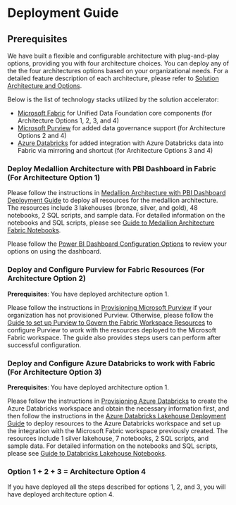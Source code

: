 # Deployment Guide

## **Prerequisites**

We have built a flexible and configurable architecture with plug-and-play options, providing you with four architecture choices. You can deploy any of the the four architectures options based on your organizational needs. For a detailed feature description of each architecture, please refer to [Solution Architecture and Options](./TechnicalArchitecture.md).

Below is the list of technology stacks utilized by the solution accelerator:

- [Microsoft Fabric](https://learn.microsoft.com/en-us/fabric/) for Unified Data Foundation core components (for Architecture Options 1, 2, 3, and 4)
- [Microsoft Purview](https://learn.microsoft.com/en-us/purview/) for added data governance support (for Architecture Options 2 and 4)
- [Azure Databricks](https://learn.microsoft.com/en-us/azure/databricks/) for added integration with Azure Databricks data into Fabric via mirroring and shortcut (for Architecture Options 3 and 4)

### **Deploy Medallion Architecture with PBI Dashboard in Fabric** (For Architecture Option 1)

Please follow the instructions in [Medallion Architecture with PBI Dashboard Deployment Guide](./DeploymentGuideFabric.md) to deploy all resources for the medallion architecture. The resources include 3 lakehouses (bronze, silver, and gold), 48 notebooks, 2 SQL scripts, and sample data. For detailed information on the notebooks and SQL scripts, please see [Guide to Medallion Architecture Fabric Notebooks](./NotebooksGuideFabric.md).

Please follow the [Power BI Dashboard Configuration Options](./DeploymentGuidePowerBI.md) to review your options on using the dashboard. 

### **Deploy and Configure Purview for Fabric Resources** (For Architecture Option 2)

**Prerequisites**: You have deployed architecture option 1. 

Please follow the instructions in [Provisioning Microsoft Purview](./SetupPurview.md) if your organization has not provisioned Purview. Otherwise, please follow the [Guide to set up Purview to Govern the Fabric Workspace Resources](./DeploymentGuidePurview.md) to configure Purview to work with the resources deployed to the Microsoft Fabric workspace. The guide also provides steps users can perform after successful configuration.

### **Deploy and Configure Azure Databricks to work with Fabric** (For Architecture Option 3)

**Prerequisites**: You have deployed architecture option 1. 

Please follow the instructions in [Provisioning Azure Databricks](./SetupDatabricks.md) to create the Azure Databricks workspace and obtain the necessary information first, and then follow the instructions in the [Azure Databricks Lakehouse Deployment Guide](./DeploymentGuideDatabricks.md) to deploy resources to the Azure Databricks workspace and set up the integration with the Microsoft Fabric workspace previously created. The resources include 1 silver lakehouse, 7 notebooks, 2 SQL scripts, and sample data. For detailed information on the notebooks and SQL scripts, please see [Guide to Databricks Lakehouse Notebooks](./NotebooksGuideFabric.md).

### Option 1 + 2 + 3 = Architecture Option 4

If you have deployed all the steps described for options 1, 2, and 3, you will have deployed architecture option 4. 

